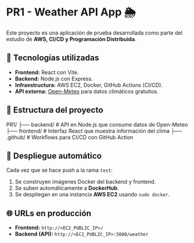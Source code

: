 # PR1 - Weather API App 🌦️

Este proyecto es una aplicación de prueba desarrollada como parte del estudio de **AWS, CI/CD y Programación Distribuida**.  

## 🚀 Tecnologías utilizadas  
- **Frontend:** React con Vite.  
- **Backend:** Node.js con Express.  
- **Infraestructura:** AWS EC2, Docker, GitHub Actions (CI/CD).  
- **API externa:** [Open-Meteo](https://open-meteo.com/) para datos climáticos gratuitos.  

## 📂 Estructura del proyecto  
PR1/
├── backend/ # API en Node.js que consume datos de Open-Meteo
├── frontend/ # Interfaz React que muestra información del clima
├── .github/ # Workflows para CI/CD con GitHub Action

## 🔧 Despliegue automático  
Cada vez que se hace push a la rama `test`:  
1. Se construyen imágenes Docker del backend y frontend.  
2. Se suben automáticamente a **DockerHub**.  
3. Se despliegan en una instancia **AWS EC2** usando `sudo docker`.  

## 🌐 URLs en producción  
- **Frontend:** `http://<EC2_PUBLIC_IP>/`  
- **Backend (API):** `http://<EC2_PUBLIC_IP>:5000/weather`
